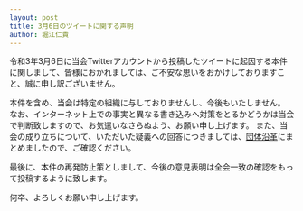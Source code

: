 ```yaml
---
layout: post
title: 3月6日のツイートに関する声明
author: 堀江仁貴
---
```


令和3年3月6日に当会Twitterアカウントから投稿したツイートに起因する本件に関しまして、皆様におかれましては、ご不安な思いをおかけしておりますこと、誠に申し訳ございません。

本件を含め、当会は特定の組織に与しておりませんし、今後もいたしません。
なお、インターネット上での事実と異なる書き込みへ対策をとるかどうかは当会で判断致しますので、お気遣いなさらぬよう、お願い申し上げます。
また、当会の成り立ちについて、いただいた疑義への回答につきましては、[団体沿革](/docs/history.html)にまとめましたので、ご確認ください。

最後に、本件の再発防止策としまして、今後の意見表明は全会一致の確認をもって投稿するように致します。

何卒、よろしくお願い申し上げます。
